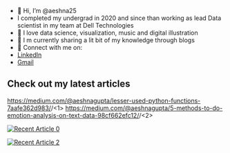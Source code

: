 - 👋 Hi, I’m @aeshna25
- I completed my undergrad in 2020 and since than working as lead Data scientist in my team at Dell Technologies
- 👀 I love data science, visualization, music and digital illustration
- 🌱 I m currently sharing a lit bit of my knowledge through blogs
- 💞️ Connect with me on:
- [LinkedIn](https://www.linkedin.com/in/aeshna-gupta-6b37b4165/)
- [Gmail](aeshnaagg@gmail.com)

 ## Check out my latest articles
https://medium.com/@aeshnagupta/lesser-used-python-functions-7aafe362d983/<aeshna-gypta>/<1>
https://medium.com/@aeshnagupta/5-methods-to-do-emotion-analysis-on-text-data-98cf662efc12/<aeshna-gypta>/<2>

 
<a target="_blank" href="https://medium.com/@aeshnagupta/lesser-used-python-functions-7aafe362d983 "><img src="https://medium.com/@aeshnagupta" alt="Recent Article 0"> 

<a target="_blank" href="https://medium.com/@aeshnagupta/5-methods-to-do-emotion-analysis-on-text-data-98cf662efc12"><img src="https://medium.com/@aeshnagupta" alt="Recent Article 2"> 
 
<!---
aeshna25/aeshna25 is a ✨ special ✨ repository because its `README.md` (this file) appears on your GitHub profile.
You can click the Preview link to take a look at your changes.
--->


